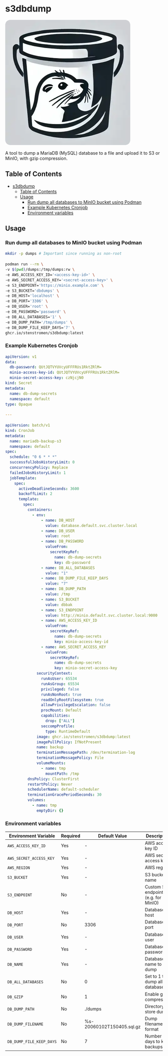 # s3dbdump

![s3dbdump](s3dbdump.webp)

A tool to dump a MariaDB (MySQL) database to a file and upload it to S3 or MinIO, with gzip compression.

## Table of Contents

- [s3dbdump](#s3dbdump)
  - [Table of Contents](#table-of-contents)
  - [Usage](#usage)
    - [Run dump all databases to MinIO bucket using Podman](#run-dump-all-databases-to-minio-bucket-using-podman)
    - [Example Kubernetes Cronjob](#example-kubernetes-cronjob)
    - [Environment variables](#environment-variables)

## Usage

### Run dump all databases to MinIO bucket using Podman

```bash
mkdir -p dumps # Important since running as non-root

podman run --rm \
-v $(pwd)/dumps:/tmp/dumps:rw \
-e AWS_ACCESS_KEY_ID='<access-key-id>' \
-e AWS_SECRET_ACCESS_KEY='<secret-access-key>' \
-e S3_ENDPOINT='https://minio.example.com' \
-e S3_BUCKET='dbdumps' \
-e DB_HOST='localhost' \
-e DB_PORT='3306' \
-e DB_USER='root' \
-e DB_PASSWORD='password' \
-e DB_ALL_DATABASES='1' \
-e DB_DUMP_PATH='/tmp/dumps' \
-e DB_DUMP_FILE_KEEP_DAYS='7' \
ghcr.io/stenstromen/s3dbdump:latest
```

### Example Kubernetes Cronjob

```yaml
apiVersion: v1
data:
  db-password: QUtJQTVYUVcyUFFFRUs1RktZRlM=
  minio-access-key-id: QUtJQTVYUVcyUFFFRUs1RktZRlM=
  minio-secret-access-key: czNjcjN0
kind: Secret
metadata:
  name: db-dump-secrets
  namespace: default
type: Opaque

---

apiVersion: batch/v1
kind: CronJob
metadata:
  name: mariadb-backup-s3
  namespace: default
spec:
  schedule: "0 6 * * *"
  successfulJobsHistoryLimit: 0
  concurrencyPolicy: Replace
  failedJobsHistoryLimit: 1
  jobTemplate:
    spec:
      activeDeadlineSeconds: 3600
      backoffLimit: 2
      template:
        spec:
          containers:
            - env:
                - name: DB_HOST
                  value: database.default.svc.cluster.local
                - name: DB_USER
                  value: root
                - name: DB_PASSWORD
                  valueFrom:
                    secretKeyRef:
                      name: db-dump-secrets
                      key: db-password
                - name: DB_ALL_DATABASES
                  value: "1"
                - name: DB_DUMP_FILE_KEEP_DAYS
                  value: "7"
                - name: DB_DUMP_PATH
                  value: /tmp
                - name: S3_BUCKET
                  value: dbbak
                - name: S3_ENDPOINT
                  value: http://minio.default.svc.cluster.local:9000
                - name: AWS_ACCESS_KEY_ID
                  valueFrom:
                    secretKeyRef:
                      name: db-dump-secrets
                      key: minio-access-key-id
                - name: AWS_SECRET_ACCESS_KEY
                  valueFrom:
                    secretKeyRef:
                      name: db-dump-secrets
                      key: minio-secret-access-key
              securityContext:
                runAsUser: 65534
                runAsGroup: 65534
                privileged: false
                runAsNonRoot: true
                readOnlyRootFilesystem: true
                allowPrivilegeEscalation: false
                procMount: Default
                capabilities:
                  drop: ["ALL"]
                seccompProfile:
                  type: RuntimeDefault
              image: ghcr.io/stenstromen/s3dbdump:latest
              imagePullPolicy: IfNotPresent
              name: backup
              terminationMessagePath: /dev/termination-log
              terminationMessagePolicy: File
              volumeMounts:
                - name: tmp
                  mountPath: /tmp
          dnsPolicy: ClusterFirst
          restartPolicy: Never
          schedulerName: default-scheduler
          terminationGracePeriodSeconds: 30
          volumes:
            - name: tmp
              emptyDir: {}

```

### Environment variables

| Environment Variable     | Required | Default Value             | Description                         |
| ------------------------ | -------- | ------------------------- | ----------------------------------- |
| `AWS_ACCESS_KEY_ID`      | Yes      | -                         | AWS access key ID                   |
| `AWS_SECRET_ACCESS_KEY`  | Yes      | -                         | AWS secret access key               |
| `AWS_REGION`             | Yes      | -                         | AWS region                          |
| `S3_BUCKET`              | Yes      | -                         | S3 bucket name                      |
| `S3_ENDPOINT`            | No       | -                         | Custom S3 endpoint (e.g. for MinIO) |
| `DB_HOST`                | Yes      | -                         | Database host                       |
| `DB_PORT`                | No       | 3306                      | Database port                       |
| `DB_USER`                | Yes      | -                         | Database user                       |
| `DB_PASSWORD`            | Yes      | -                         | Database password                   |
| `DB_NAME`                | Yes      | -                         | Database name to dump               |
| `DB_ALL_DATABASES`       | No       | 0                         | Set to 1 to dump all databases      |
| `DB_GZIP`                | No       | 1                         | Enable gzip compression             |
| `DB_DUMP_PATH`           | No       | ./dumps                   | Directory to store dumps            |
| `DB_DUMP_FILENAME`       | No       | %s-20060102T150405.sql.gz | Dump filename format                |
| `DB_DUMP_FILE_KEEP_DAYS` | No       | 7                         | Number of days to keep backups      |
